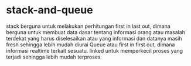 # stack-and-queue
stack berguna untuk melakukan perhitungan first in last out, dimana berguna untuk membuat data dasar tentang informasi orang atau masalah terdekat yang harus diselesaikan atau yang informasi dan datanya masih fresh sehingga lebih mudah diurai
Queue atau first in first out, dimana informasi realtime terkait sesuatu.
linked untuk memperkecil proses yang terjadi sehingga lebih mudah terproses
